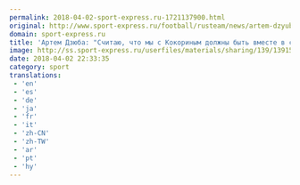 ```yaml
---
permalink: 2018-04-02-sport-express.ru-1721137900.html
original: http://www.sport-express.ru/football/rusteam/news/artem-dzyuba-schitayu-chto-my-s-kokorinym-dolzhny-byt-vmeste-v-sbornoy-rossii-1391583/
domain: sport-express.ru
title: 'Артем Дзюба: "Считаю, что мы с Кокориным должны быть вместе в сборной России"'
image: http://ss.sport-express.ru/userfiles/materials/sharing/139/1391583.jpg
date: 2018-04-02 22:33:35
category: sport
translations: 
 - 'en'
 - 'es'
 - 'de'
 - 'ja'
 - 'fr'
 - 'it'
 - 'zh-CN'
 - 'zh-TW'
 - 'ar'
 - 'pt'
 - 'hy'
---
```


